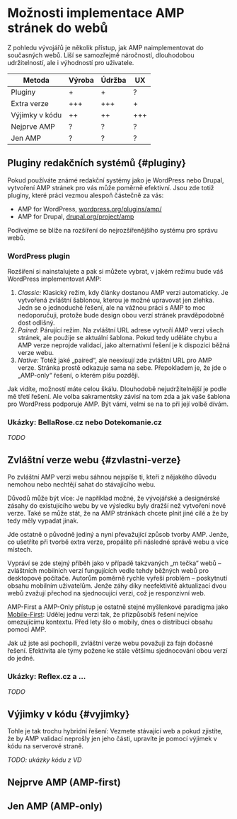 # Možnosti implementace AMP stránek do webů

Z pohledu vývojářů je několik přístup, jak AMP naimplementovat do současných webů. Liší se samozřejmě náročností, dlouhodobou udržitelností, ale i výhodností pro uživatele.

| Metoda         | Výroba   | Údržba | UX   |
|----------------|----------|--------|------|
| Pluginy        | +        | +      | ?    |
| Extra verze    | +++      | +++    | +    |
| Výjimky v kódu | ++       | ++     | +++  |
| Nejprve AMP    | ?        | ?      | ?    |
| Jen AMP        | ?        | ?      | ?    |

## Pluginy redakčních systémů {#pluginy}

Pokud používáte známé redakční systémy jako je WordPress nebo Drupal, vytvoření AMP stránek pro vás může poměrně efektivní. Jsou zde totiž pluginy, které práci vezmou alespoň částečně za vás:

- AMP for WordPress, [wordpress.org/plugins/amp/](https://wordpress.org/plugins/amp/)
- AMP for Drupal, [drupal.org/project/amp](https://www.drupal.org/project/amp)

Podívejme se blíže na rozšíření do nejrozšířenějšího systému pro správu webů.

### WordPress plugin

Rozšíření si nainstalujete a pak si můžete vybrat, v jakém režimu bude váš WordPress implementovat AMP:

1. *Classic:* Klasický režim, kdy články dostanou AMP verzi automaticky. Je vytvořená zvláštní šablonou, kterou je možné upravovat jen zlehka. Jedn se o jednoduché řešení, ale na vážnou práci s AMP to moc nedoporučuji, protože bude design obou verzí stránek pravděpodobně dost odlišný.
2. *Paired:* Párující režim. Na zvláštní URL adrese vytvoří AMP verzi všech stránek, ale použije se aktuální šablona. Pokud tedy uděláte chybu a AMP verze neprojde validací, jako alternativní řešení je k dispozici běžná verze webu.
3. *Native:* Totéž jaké „paired“, ale neexisují zde zvláštní URL pro AMP verze. Stránka prostě odkazuje sama na sebe. Přepokladem je, že jde o „AMP-only“ řešení, o kterém píšu později.

Jak vidíte, možností máte celou škálu. Dlouhodobě nejudržitelnější je podle mě třetí řešení. Ale volba sakramentsky závisí na tom zda a jak vaše šablona pro WordPress podporuje AMP. Být vámi, velmi se na to při její volbě dívám.

### Ukázky: BellaRose.cz nebo Dotekomanie.cz

*TODO*

## Zvláštní verze webu {#zvlastni-verze}

Po zvláštní AMP verzi webu sáhnou nejspíše ti, kteří z nějakého důvodu nemohou nebo nechtějí sahat do stávajícího webu. 

Důvodů může být více: Je například možné, že vývojářské a designérské zásahy do existujícího webu by ve výsledku byly dražší než vytvoření nové verze. Také se může stát, že na AMP stránkách chcete plnit jiné cílé a že by tedy měly vypadat jinak.

Jde ostatně o původně jediný a nyní převažující způsob tvorby AMP. Jenže, co ušetříte při tvorbě extra verze, propálíte při následné správě webu a více místech.

Vypráví se zde stejný příběh jako v případě takzvaných „m tečka“ webů – zvláštních mobilních verzí fungujících vedle tehdy běžných webů pro desktopové počítače. Autorům poměrně rychle vyřeší problém – poskytnutí obsahu mobilním uživatelům. Jenže záhy díky neefektivitě aktualizací dvou webů zvažují přechod na sjednocující verzi, což je responzivní web.

AMP-First a AMP-Only přístup je ostatně stejné myšlenkové paradigma jako [Mobile-First](mobile-first.md): Udělej jednu verzi tak, že přizpůsobíš řešení nejvíce omezujícímu kontextu. Před lety šlo o mobily, dnes o distribuci obsahu pomocí AMP.

Jak už jste asi pochopili, zvláštní verze webu považuji za fajn dočasné řešení. Efektivita ale týmy požene ke stále většímu sjednocování obou verzí do jedné. 

### Ukázky: Reflex.cz a …

*TODO*

## Výjimky v kódu {#vyjimky}

Tohle je tak trochu hybridní řešení: Vezmete stávající web a pokud zjistíte, že by AMP validací neprošly jen jeho části, upravíte je pomocí výjimek v kódu na serverové straně.

*TODO: ukázky kódu z VD*



## Nejprve AMP (AMP-first)

## Jen AMP (AMP-only)

